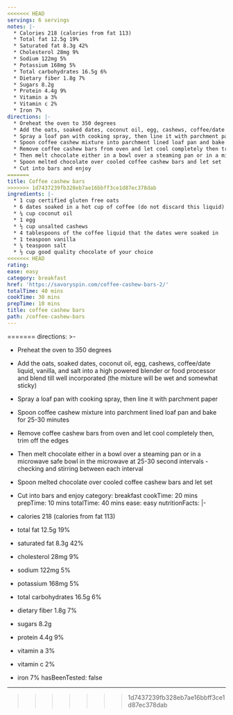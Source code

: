 ```yaml
---
<<<<<<< HEAD
servings: 6 servings
notes: |-
  * Calories 218 (calories from fat 113)
  * Total fat 12.5g 19%
  * Saturated fat 8.3g 42%
  * Cholesterol 28mg 9%
  * Sodium 122mg 5%
  * Potassium 168mg 5%
  * Total carbohydrates 16.5g 6%
  * Dietary fiber 1.8g 7%
  * Sugars 8.2g
  * Protein 4.4g 9%
  * Vitamin a 3%
  * Vitamin c 2%
  * Iron 7%
directions: |-
  * Oreheat the oven to 350 degrees
  * Add the oats, soaked dates, coconut oil, egg, cashews, coffee/date liquid, vanilla, and salt into a high powered blender or food processor and blend till well incorporated (the mixture will be wet and somewhat sticky)
  * Spray a loaf pan with cooking spray, then line it with parchment paper
  * Spoon coffee cashew mixture into parchment lined loaf pan and bake for 25-30 minutes
  * Remove coffee cashew bars from oven and let cool completely then trim off the edges.
  * Then melt chocolate either in a bowl over a steaming pan or in a microwave safe bowl in the microwave at 25-30 second intervals - checking and stirring between each interval
  * Spoon melted chocolate over cooled coffee cashew bars and let set
  * Cut into bars and enjoy
=======
title: Coffee cashew bars
>>>>>>> 1d7437239fb328eb7ae16bbff3ce1d87ec378dab
ingredients: |-
  * 1 cup certified gluten free oats
  * 6 dates soaked in a hot cup of coffee (do not discard this liquid)
  * ¼ cup coconut oil
  * 1 egg
  * ½ cup unsalted cashews
  * 4 tablespoons of the coffee liquid that the dates were soaked in
  * 1 teaspoon vanilla
  * ¼ teaspoon salt
  * ½ cup good quality chocolate of your choice
<<<<<<< HEAD
rating:
ease: easy
category: breakfast
href: 'https://savoryspin.com/coffee-cashew-bars-2/'
totalTime: 40 mins
cookTime: 30 mins
prepTime: 10 mins
title: coffee cashew bars
path: /coffee-cashew-bars
---
```

=======
directions: >-
  * Preheat the oven to 350 degrees

  * Add the oats, soaked dates, coconut oil, egg, cashews, coffee/date liquid, vanilla, and salt into a high powered blender or food processor and blend till well incorporated (the mixture will be wet and somewhat sticky)

  * Spray a loaf pan with cooking spray, then line it with parchment paper

  * Spoon coffee cashew mixture into parchment lined loaf pan and bake for 25-30 minutes

  * Remove coffee cashew bars from oven and let cool completely then, trim off the edges

  * Then melt chocolate either in a bowl over a steaming pan or in a microwave safe bowl in the microwave at 25-30 second intervals - checking and stirring between each interval

  * Spoon melted chocolate over cooled coffee cashew bars and let set

  * Cut into bars and enjoy
category: breakfast
cookTime: 20 mins
prepTime: 10 mins
totalTime: 40 mins
ease: easy
nutritionFacts: |-
  * calories 218 (calories from fat 113)
  * total fat 12.5g 19%
  * saturated fat 8.3g 42%
  * cholesterol 28mg 9%
  * sodium 122mg 5%
  * potassium 168mg 5%
  * total carbohydrates 16.5g 6%
  * dietary fiber 1.8g 7%
  * sugars 8.2g
  * protein 4.4g 9%
  * vitamin a 3%
  * vitamin c 2%
  * iron 7%
hasBeenTested: false
---
>>>>>>> 1d7437239fb328eb7ae16bbff3ce1d87ec378dab
